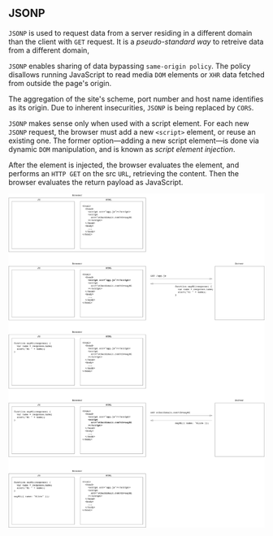 ## JSONP
`JSONP` is used to request data from a server residing in a different domain than the client with `GET` request. It is a _pseudo-standard way_ to retreive data from a different domain,

`JSONP` enables sharing of data bypassing `same-origin policy`. The policy disallows running JavaScript to read media `DOM` elements or `XHR` data fetched from outside the page's origin.

The aggregation of the site's scheme, port number and host name identifies as its origin. Due to inherent insecurities, `JSONP` is being replaced by `CORS`.

`JSONP` makes sense only when used with a script element. For each new `JSONP` request, the browser must add a new `<script>` element, or reuse an existing one. The former option—adding a new script element—is done via dynamic `DOM` manipulation, and is known as _script element injection_.

After the element is injected, the browser evaluates the element, and performs an `HTTP GET` on the src `URL`, retrieving the content. Then the browser evaluates the return payload as JavaScript.

![JSONP workflow](./images/jsonp.png)
